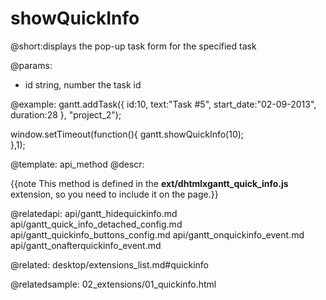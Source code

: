 showQuickInfo
=============
@short:displays the pop-up task form for the specified task
	
@params: 
- id	string, number 	the task id

@example: 
gantt.addTask({
    id:10,
    text:"Task #5",
    start_date:"02-09-2013",
    duration:28
}, "project_2");

window.setTimeout(function(){
	gantt.showQuickInfo(10);	
},1);	


@template:	api_method
@descr:

{{note This method is defined in the **ext/dhtmlxgantt_quick_info.js** extension, so you need to include it on the page.}}


@relatedapi:
	api/gantt_hidequickinfo.md
    api/gantt_quick_info_detached_config.md
    api/gantt_quickinfo_buttons_config.md
    api/gantt_onquickinfo_event.md
    api/gantt_onafterquickinfo_event.md
    
@related:
desktop/extensions_list.md#quickinfo

@relatedsample:
02_extensions/01_quickinfo.html
